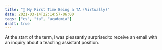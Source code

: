 ```yaml
---
title: "🎒 My First Time Being a TA (Virtually)"
date: 2021-03-14T22:14:57-06:00
tags: ["cs", "ta", "academia"]
draft: true
---
```


At the start of the term, I was pleasantly surprised to receive an email with an inquiry about a teaching assistant position. 
<!--more-->

